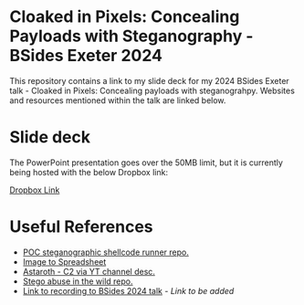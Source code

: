 # Cloaked in Pixels: Concealing Payloads with Steganography - BSides Exeter 2024 
This repository contains a link to my slide deck for my 2024 BSides Exeter talk - Cloaked in Pixels: Concealing payloads with steganograhpy. Websites and resources mentioned within the talk are linked below. 

# Slide deck

The PowerPoint presentation goes over the 50MB limit, but it is currently being hosted with the below Dropbox link:

[Dropbox Link](https://www.dropbox.com/scl/fi/77otk9a43fhxq2hxif00d/CloakedInPixels.pptx?rlkey=y0i6wcoewuzsuc5dnuvmrzjm8&st=lyp01hco&dl=0)
 

# Useful References 

* [POC steganographic shellcode runner repo.](https://github.com/polygonben/PyStegMalz)
* [Image to Spreadsheet](https://github.andrewt.net/mosaic)
* [Astaroth - C2 via YT channel desc.](https://blog.talosintelligence.com/astaroth-analysis)
* [Stego abuse in the wild repo.](https://github.com/lucacav/steg-in-the-wild)
* [Link to recording to BSides 2024 talk]() - *Link to be added*
